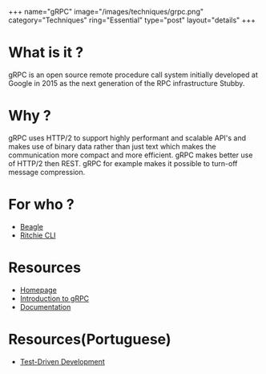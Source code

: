 +++
name="gRPC"
image="/images/techniques/grpc.png"
category="Techniques"
ring="Essential"
type="post"
layout="details"
+++

# What is it ?

gRPC is an open source remote procedure call system initially developed at Google in 2015 as the next generation of the RPC infrastructure Stubby.

# Why ?

gRPC uses HTTP/2 to support highly performant and scalable API's and makes use of binary data rather than just text which makes the communication more compact and more efficient. gRPC makes better use of HTTP/2 then REST. gRPC for example makes it possible to turn-off message compression.

# For who ?

* [Beagle](https://usebeagle.io/)
* [Ritchie CLI](https://ritchiecli.io/)

# Resources
- [Homepage](https://grpc.io/)
- [Introduction to gRPC](https://grpc.io/docs/what-is-grpc/introduction/)
- [Documentation](https://grpc.io/docs/)

# Resources(Portuguese)
- [Test-Driven Development](https://www.casadocodigo.com.br/products/livro-tdd)

